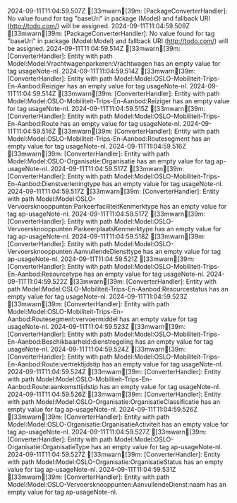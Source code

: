 2024-09-11T11:04:59.507Z [33mwarn[39m: [PackageConverterHandler]: No value found for tag "baseUri" in package (Model) and fallback URI (http://todo.com/) will be assigned.
2024-09-11T11:04:59.509Z [33mwarn[39m: [PackageConverterHandler]: No value found for tag "baseUri" in package (Model:Model) and fallback URI (http://todo.com/) will be assigned.
2024-09-11T11:04:59.514Z [33mwarn[39m: [ConverterHandler]: Entity with path Model:Model:Vrachtwagenparkeren:Vrachtwagen has an empty value for tag usageNote-nl.
2024-09-11T11:04:59.514Z [33mwarn[39m: [ConverterHandler]: Entity with path Model:Model:OSLO-Mobiliteit-Trips-En-Aanbod:Reiziger has an empty value for tag usageNote-nl.
2024-09-11T11:04:59.514Z [33mwarn[39m: [ConverterHandler]: Entity with path Model:Model:OSLO-Mobiliteit-Trips-En-Aanbod:Reiziger has an empty value for tag usageNote-nl.
2024-09-11T11:04:59.515Z [33mwarn[39m: [ConverterHandler]: Entity with path Model:Model:OSLO-Mobiliteit-Trips-En-Aanbod:Route has an empty value for tag usageNote-nl.
2024-09-11T11:04:59.516Z [33mwarn[39m: [ConverterHandler]: Entity with path Model:Model:OSLO-Mobiliteit-Trips-En-Aanbod:Routesegment has an empty value for tag usageNote-nl.
2024-09-11T11:04:59.516Z [33mwarn[39m: [ConverterHandler]: Entity with path Model:Model:OSLO-Organisatie:Organisatie has an empty value for tag ap-usageNote-nl.
2024-09-11T11:04:59.517Z [33mwarn[39m: [ConverterHandler]: Entity with path Model:Model:OSLO-Mobiliteit-Trips-En-Aanbod:Dienstverleningtype has an empty value for tag usageNote-nl.
2024-09-11T11:04:59.517Z [33mwarn[39m: [ConverterHandler]: Entity with path Model:Model:OSLO-Vervoersknooppunten:ParkeerfaciliteitKenmerktype has an empty value for tag ap-usageNote-nl.
2024-09-11T11:04:59.517Z [33mwarn[39m: [ConverterHandler]: Entity with path Model:Model:OSLO-Vervoersknooppunten:ParkeerplaatsKenmerktype has an empty value for tag ap-usageNote-nl.
2024-09-11T11:04:59.518Z [33mwarn[39m: [ConverterHandler]: Entity with path Model:Model:OSLO-Vervoersknooppunten:AanvullendeDiensttype has an empty value for tag ap-usageNote-nl.
2024-09-11T11:04:59.521Z [33mwarn[39m: [ConverterHandler]: Entity with path Model:Model:OSLO-Mobiliteit-Trips-En-Aanbod:Resourcetype has an empty value for tag usageNote-nl.
2024-09-11T11:04:59.522Z [33mwarn[39m: [ConverterHandler]: Entity with path Model:Model:OSLO-Mobiliteit-Trips-En-Aanbod:Resourcestatus has an empty value for tag usageNote-nl.
2024-09-11T11:04:59.523Z [33mwarn[39m: [ConverterHandler]: Entity with path Model:Model:OSLO-Mobiliteit-Trips-En-Aanbod:Routesegment:vervoermiddel has an empty value for tag usageNote-nl.
2024-09-11T11:04:59.523Z [33mwarn[39m: [ConverterHandler]: Entity with path Model:Model:OSLO-Mobiliteit-Trips-En-Aanbod:Beschikbaarheid:dienstregeling has an empty value for tag usageNote-nl.
2024-09-11T11:04:59.524Z [33mwarn[39m: [ConverterHandler]: Entity with path Model:Model:OSLO-Mobiliteit-Trips-En-Aanbod:Route:vertrektijdstip has an empty value for tag usageNote-nl.
2024-09-11T11:04:59.524Z [33mwarn[39m: [ConverterHandler]: Entity with path Model:Model:OSLO-Mobiliteit-Trips-En-Aanbod:Route:aankomsttijdstip has an empty value for tag usageNote-nl.
2024-09-11T11:04:59.526Z [33mwarn[39m: [ConverterHandler]: Entity with path Model:Model:OSLO-Organisatie:OrganisatieClassificatie has an empty value for tag ap-usageNote-nl.
2024-09-11T11:04:59.526Z [33mwarn[39m: [ConverterHandler]: Entity with path Model:Model:OSLO-Organisatie:OrganisatieActiviteit has an empty value for tag ap-usageNote-nl.
2024-09-11T11:04:59.527Z [33mwarn[39m: [ConverterHandler]: Entity with path Model:Model:OSLO-Organisatie:OrganisatieType has an empty value for tag ap-usageNote-nl.
2024-09-11T11:04:59.527Z [33mwarn[39m: [ConverterHandler]: Entity with path Model:Model:OSLO-Organisatie:OrganisatieStatus has an empty value for tag ap-usageNote-nl.
2024-09-11T11:04:59.531Z [33mwarn[39m: [ConverterHandler]: Entity with path Model:Model:OSLO-Vervoersknooppunten:AanvullendeDienst:naam has an empty value for tag ap-usageNote-nl.
